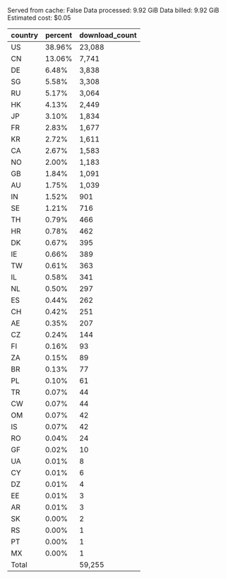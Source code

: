 Served from cache: False
Data processed: 9.92 GiB
Data billed: 9.92 GiB
Estimated cost: $0.05

| country | percent | download_count |
| ------- | ------- | -------------- |
| US      |  38.96% |         23,088 |
| CN      |  13.06% |          7,741 |
| DE      |   6.48% |          3,838 |
| SG      |   5.58% |          3,308 |
| RU      |   5.17% |          3,064 |
| HK      |   4.13% |          2,449 |
| JP      |   3.10% |          1,834 |
| FR      |   2.83% |          1,677 |
| KR      |   2.72% |          1,611 |
| CA      |   2.67% |          1,583 |
| NO      |   2.00% |          1,183 |
| GB      |   1.84% |          1,091 |
| AU      |   1.75% |          1,039 |
| IN      |   1.52% |            901 |
| SE      |   1.21% |            716 |
| TH      |   0.79% |            466 |
| HR      |   0.78% |            462 |
| DK      |   0.67% |            395 |
| IE      |   0.66% |            389 |
| TW      |   0.61% |            363 |
| IL      |   0.58% |            341 |
| NL      |   0.50% |            297 |
| ES      |   0.44% |            262 |
| CH      |   0.42% |            251 |
| AE      |   0.35% |            207 |
| CZ      |   0.24% |            144 |
| FI      |   0.16% |             93 |
| ZA      |   0.15% |             89 |
| BR      |   0.13% |             77 |
| PL      |   0.10% |             61 |
| TR      |   0.07% |             44 |
| CW      |   0.07% |             44 |
| OM      |   0.07% |             42 |
| IS      |   0.07% |             42 |
| RO      |   0.04% |             24 |
| GF      |   0.02% |             10 |
| UA      |   0.01% |              8 |
| CY      |   0.01% |              6 |
| DZ      |   0.01% |              4 |
| EE      |   0.01% |              3 |
| AR      |   0.01% |              3 |
| SK      |   0.00% |              2 |
| RS      |   0.00% |              1 |
| PT      |   0.00% |              1 |
| MX      |   0.00% |              1 |
| Total   |         |         59,255 |

